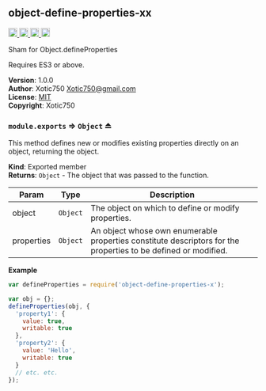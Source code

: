 <a name="module_object-define-properties-xx"></a>

## object-define-properties-xx
<a href="https://travis-ci.org/Xotic750/object-define-properties-xx"
title="Travis status">
<img
src="https://travis-ci.org/Xotic750/object-define-properties-xx.svg?branch=master"
alt="Travis status" height="18">
</a>
<a href="https://david-dm.org/Xotic750/object-define-properties-xx"
title="Dependency status">
<img src="https://david-dm.org/Xotic750/object-define-properties-xx.svg"
alt="Dependency status" height="18"/>
</a>
<a
href="https://david-dm.org/Xotic750/object-define-properties-xx#info=devDependencies"
title="devDependency status">
<img src="https://david-dm.org/Xotic750/object-define-properties-xx/dev-status.svg"
alt="devDependency status" height="18"/>
</a>
<a href="https://badge.fury.io/js/object-define-properties-xx" title="npm version">
<img src="https://badge.fury.io/js/object-define-properties-xx.svg"
alt="npm version" height="18">
</a>

Sham for Object.defineProperties

Requires ES3 or above.

**Version**: 1.0.0  
**Author**: Xotic750 <Xotic750@gmail.com>  
**License**: [MIT](&lt;https://opensource.org/licenses/MIT&gt;)  
**Copyright**: Xotic750  
<a name="exp_module_object-define-properties-xx--module.exports"></a>

### `module.exports` ⇒ <code>Object</code> ⏏
This method defines new or modifies existing properties directly on an object, returning the object.

**Kind**: Exported member  
**Returns**: <code>Object</code> - The object that was passed to the function.  

| Param | Type | Description |
| --- | --- | --- |
| object | <code>Object</code> | The object on which to define or modify properties. |
| properties | <code>Object</code> | An object whose own enumerable properties constitute descriptors for the properties to be defined or modified. |

**Example**  
```js
var defineProperties = require('object-define-properties-x');

var obj = {};
defineProperties(obj, {
  'property1': {
    value: true,
    writable: true
  },
  'property2': {
    value: 'Hello',
    writable: true
  }
  // etc. etc.
});
```
